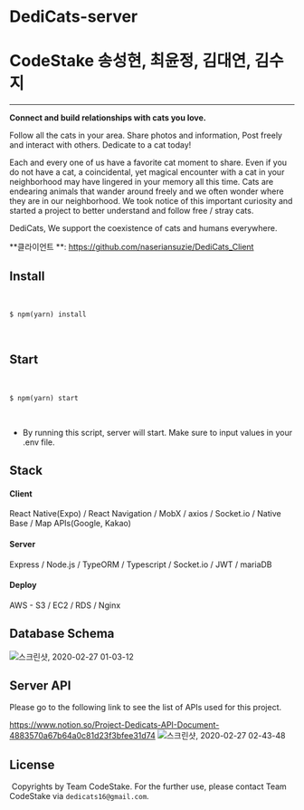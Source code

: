 # DediCats-server

# CodeStake 송성현, 최윤정, 김대연, 김수지 
---
**Connect and build relationships with cats you love.**

Follow all the cats in your area. Share photos and information, Post freely and interact with others. Dedicate to a cat today!

Each and every one of us have a favorite cat moment to share. Even if you do not have a cat, a coincidental, yet magical encounter with a cat in your neighborhood may have lingered in your memory all this time. Cats are endearing animals that wander around freely and we often wonder where they are in our neighborhood. We took notice of this important curiosity and started a project to better understand and follow free / stray cats.

DediCats, We support the coexistence of cats and humans everywhere.

**클라이언트 **: https://github.com/naseriansuzie/DediCats_Client



## Install
​
```
$ npm(yarn) install
```
​
## Start
​
```
$ npm(yarn) start
```
​
- By running this script, server will start. Make sure to input values in your .env file. 
​
## Stack

#### Client
React Native(Expo) / React Navigation / MobX / axios / Socket.io / Native Base / Map APIs(Google, Kakao)

#### Server
Express / Node.js / TypeORM / Typescript / Socket.io / JWT / mariaDB

#### Deploy 
AWS - S3 / EC2 / RDS / Nginx

## Database Schema
![스크린샷, 2020-02-27 01-03-12](https://user-images.githubusercontent.com/52588452/75363443-761fff00-58fd-11ea-8231-ae9cab329a0f.png)
## Server API
Please go to the following link to see the list of APIs used for this project. 

https://www.notion.so/Project-Dedicats-API-Document-4883570a67b64a0c81d23f3bfee31d74
![스크린샷, 2020-02-27 02-43-48](https://user-images.githubusercontent.com/52588452/75371968-116ba100-590b-11ea-8065-658f0ef7d062.png)
​
## License
​
Copyrights by Team CodeStake. For the further use, please contact Team CodeStake via `dedicats16@gmail.com`.

